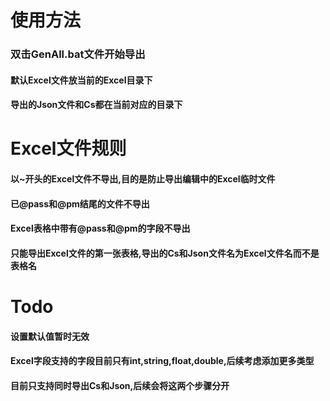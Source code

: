# 使用方法
### 双击GenAll.bat文件开始导出
#### 默认Excel文件放当前的Excel目录下
#### 导出的Json文件和Cs都在当前对应的目录下

# Excel文件规则
#### 以~开头的Excel文件不导出,目的是防止导出编辑中的Excel临时文件
#### 已@pass和@pm结尾的文件不导出
#### Excel表格中带有@pass和@pm的字段不导出
#### 只能导出Excel文件的第一张表格,导出的Cs和Json文件名为Excel文件名而不是表格名

# Todo
#### 设置默认值暂时无效
#### Excel字段支持的字段目前只有int,string,float,double,后续考虑添加更多类型 
#### 目前只支持同时导出Cs和Json,后续会将这两个步骤分开
